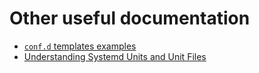 
# Other useful documentation 

- [`conf.d` templates examples](https://github.com/kelseyhightower/confd/blob/master/docs/templates.md)
- [Understanding Systemd Units and Unit Files](https://www.digitalocean.com/community/tutorials/understanding-systemd-units-and-unit-files)
